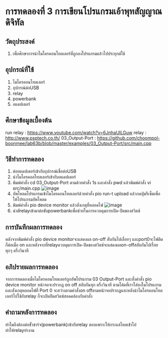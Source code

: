 # การทดลองที่ 3 การเขียนโปรแกรมเอ้าพุทสัญญาณดิจิทัล
## วัตถุประสงค์
1. เพื่อศึกษาการนำไมโครคอนโทลเลอร์ที่ถูกลงโปรแกรมแล้วไปประยุกต์ใช้
## อุปกรณ์ที่ใช้
1. ไมโครคอนโทลเลอร์
2. อุปกรณ์ต่อUSB
3. relay
4. powerbank
5. อแดปเตอร์
## ศึกษาข้อมูลเบื้องต้น
run relay : https://www.youtube.com/watch?v=6JnhaUILGuw
relay : http://www.psptech.co.th/
03_Output-Port : https://github.com/choompol-boonmee/lab63b/blob/master/examples/03_Output-Port/src/main.cpp
## วิธีทำการทดลอง
1. ต่ออแดปเตอร์เข้ากับอุปกรณ์เชื่อต่อUSB
2. นำไมโครคอลโทลเลอร์เข้ากับอแดปเตอร์
3. พิมพ์คำสั่ง cd 03_Output-Port ตามด้วยคำสั่ง 1s และคำสั่ง pwd แล้วพิมพ์คำสั่ง vi src/main.cpp 
![image](https://user-images.githubusercontent.com/80883602/112325806-94198800-8ce6-11eb-824c-83a64dff4168.png)
4. อัพโหลดโปรแกรมเข้าไมโครคอนโทลเลอร์ด้วยคำสั่ง pio run-t upload แล้วกดปุ่มรีเซ็ตเพื่อให้โปรแกรมอัพโหลด
5. พิมพ์คำสั่ง pio device monitor แล้วสังเกตุที่หลอดไฟ
![image](https://user-images.githubusercontent.com/80883602/112326291-fb373c80-8ce6-11eb-8d2d-9b43025590a3.png)
6. นำตัrelayเข้ามาต่อขับpowerbankเพื่อช่วยในการควบคุมการเปิด-ปิดของสวิตซ์
## การบันทึกผลการทดลอง
หลังจากพิมพ์คำสั่ง pio device monitorจะแสดงผล on-off สับกันไปเลื่อยๆ และport0จะไฟติดก็ต่อเมื่อ on และหลังจากที่relayควบคุมการเปิด-ปิดของสวิตซ์จะแสดงผลon-offสลับกันไปเรื่อยทุกๆ ครึ่งวินาที
## อภิปรายผลการทดลอง
จากการทดลองเมื่อไมโครคอนโทลเลอร์ถูกอัพโปรแกรม 03 Output-Port และสั่งคำสั่ง pio device monitor หน้าจอจะปรากฏ on off สลับกันทุก ครึ่งวินาที ตามโค้ดที่เราใส่ลงในโปรแกรม เเละสังเกตุหลอดไฟที่ Port 0 จะสว่างตามคำสั่งon offตามหน้าจอปรากฏและหลังนำไมโครคอนโทลเลอร์ไปใช้กับrelay ก็จะเปิดปิดสวิตซ์สอดคล้องกับคำสั่ง
## คำถามหลังการทดลอง
ทำไมถึงต้องต่อขั้วชาร์จ(powerbank)เข้ากับrelay ตอบเพราะให้กระแสไหลเข้าไปทำให้relayทำงาน

